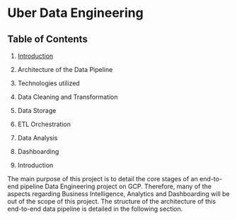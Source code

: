 # Uber Data Engineering 

## Table of Contents

1. [Introduction](#1.Introduction)
2.	Architecture of the Data Pipeline
3.	Technologies utilized
4.	Data Cleaning and Transformation
5.	Data Storage
6.	ETL Orchestration
7.	Data Analysis
8.	Dashboarding

1. Introduction

The main purpose of this project is to detail the core stages of an end-to-end pipeline Data Engineering project on GCP. Therefore, many of the aspects regarding Business Intelligence, Analytics and Dashboarding will be out of the scope of this project.
The structure of the architecture of this end-to-end data pipeline is detailed in the following section. 

   
